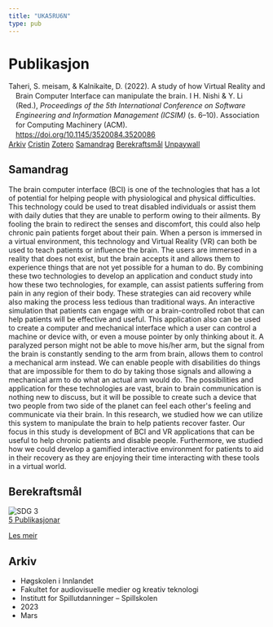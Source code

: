 ```yaml
---
title: "UKA5RU6N"
type: pub
---
```

<h1>Publikasjon</h1>
<article id="csl-bib-container-UKA5RU6N" class="csl-bib-container">
  <div class="csl-bib-body" style="line-height: 1.35; padding-left: 1em; text-indent:-1em;">
  <div class="csl-entry">Taheri, S. meisam, &amp; Kalnikaite, D. (2022). A study of how Virtual Reality and Brain Computer Interface can manipulate the brain. I H. Nishi &amp; Y. Li (Red.), <i>Proceedings of the 5th International Conference on Software Engineering and Information Management (ICSIM)</i> (s. 6&#x2013;10). Association for Computing Machinery (ACM). <a href="https://doi.org/10.1145/3520084.3520086">https://doi.org/10.1145/3520084.3520086</a></div>
</div>
  <div class="csl-bib-buttons">
    <a href="#taxonomy-article-UKA5RU6N" class="csl-bib-button">Arkiv</a>
    <a href="https://app.cristin.no/results/show.jsf?id=2137204" alt="Cristin URL" class="csl-bib-button">Cristin</a>
    <a href="http://zotero.org/groups/5402882/items/UKA5RU6N" alt="Zotero URL" class="csl-bib-button">Zotero</a>
    <a href="#abstract-article-UKA5RU6N" class="csl-bib-button">Samandrag</a>
    <a href="#sdg-article-UKA5RU6N" class="csl-bib-button">Berekraftsmål</a>
    <a href="https://doi.org/10.1145/3520084.3520086" class="csl-bib-button">Unpaywall</a>
  </div>
  <div id="csl-bib-meta-container-UKA5RU6N"></div>
</article>
<div id="csl-bib-meta-UKA5RU6N" class="csl-bib-meta">
  <article id="abstract-article-UKA5RU6N" class="abstract-article">
    <h1>Samandrag</h1>
    The brain computer interface (BCI) is one of the technologies that has a lot of potential for helping people with physiological and physical difficulties. This technology could be used to treat disabled individuals or assist them with daily duties that they are unable to perform owing to their ailments. By fooling the brain to redirect the senses and discomfort, this could also help chronic pain patients forget about their pain. When a person is immersed in a virtual environment, this technology and Virtual Reality (VR) can both be used to teach patients or influence the brain. The users are immersed in a reality that does not exist, but the brain accepts it and allows them to experience things that are not yet possible for a human to do. By combining these two technologies to develop an application and conduct study into how these two technologies, for example, can assist patients suffering from pain in any region of their body. These strategies can aid recovery while also making the process less tedious than traditional ways. An interactive simulation that patients can engage with or a brain-controlled robot that can help patients will be effective and useful. This application also can be used to create a computer and mechanical interface which a user can control a machine or device with, or even a mouse pointer by only thinking about it. A paralyzed person might not be able to move his/her arm, but the signal from the brain is constantly sending to the arm from brain, allows them to control a mechanical arm instead. We can enable people with disabilities do things that are impossible for them to do by taking those signals and allowing a mechanical arm to do what an actual arm would do. The possibilities and application for these technologies are vast, brain to brain communication is nothing new to discuss, but it will be possible to create such a device that two people from two side of the planet can feel each other's feeling and communicate via their brain. In this research, we studied how we can utilize this system to manipulate the brain to help patients recover faster. Our focus in this study is development of BCI and VR applications that can be useful to help chronic patients and disable people. Furthermore, we studied how we could develop a gamified interactive environment for patients to aid in their recovery as they are enjoying their time interacting with these tools in a virtual world.
  </article>
  <article id="sdg-article-UKA5RU6N" class="sdg-article">
    <h1>Berekraftsmål</h1>
    <div class="sdg-container"><div id="sdg3" class="sdg"> <img src="{{< params subfolder >}}images/sdg/sdg03_no.png" class="image" alt="SDG 3"> <div class="sdg-overlay"> <a href="{{< params subfolder >}}no/archive/?sdg=3#archive" class="sdg-publication-count"><span>5</span> Publikasjonar</a> <p><a href="NA" class="sdg-read-more">Les meir</a></p> </div> </div></div>
  </article>
  <article id="taxonomy-article-UKA5RU6N" class="taxonomy-article">
    <h1>Arkiv</h1>
    <ul>
      <li>Høgskolen i Innlandet</li>
      <li>Fakultet for audiovisuelle medier og kreativ teknologi</li>
      <li>Institutt for Spillutdanninger – Spillskolen</li>
      <li>2023</li>
      <li>Mars</li>
    </ul>
  </article>
</div>
